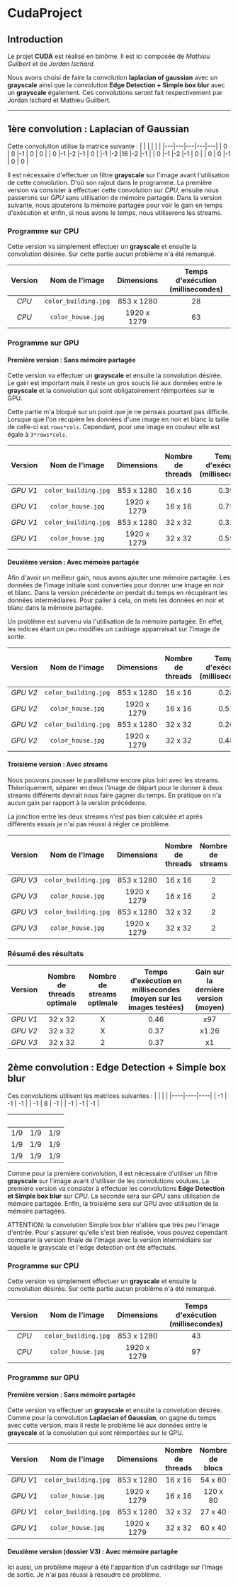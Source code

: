 # CudaProject

## Introduction

Le projet **CUDA** est réalisé en binôme. Il est ici composée de *Mathieu Guilbert* et de *Jordan Ischard*.

Nous avons choisi de faire la convolution **laplacian of gaussian** avec un **grayscale** ainsi que la convolution **Edge Detection + Simple box blur** avec un **grayscale** également.
Ces convolutions seront fait respectivement par Jordan Ischard et Mathieu Guilbert.

---

## 1ère convolution : **Laplacian of Gaussian**

Cette convolution utilise la matrice suivante :
|   |   |   |   |   |
|---|---|---|---|---|
| 0 | 0 |-1 | 0 | 0 |
| 0 |-1 |-2 |-1 | 0 |
|-1 |-2 |16 |-2 |-1 |
| 0 |-1 |-2 |-1 | 0 |
| 0 | 0 |-1 | 0 | 0 |

Il est nécessaire d'effectuer un filtre **grayscale** sur l'image avant l'utilisation de cette convolution. D'où son rajout dans le programme. La première version va consister à effectuer cette convolution sur *CPU*, ensuite nous passerons sur *GPU* sans utilisation de mémoire partagée. 
Dans la version suivante, nous ajouterons la mémoire partagée pour voir le gain en temps d'exécution et enfin, si nous avons le temps, nous utiliserons les streams.

### Programme sur CPU

Cette version va simplement effectuer un **grayscale** et ensuite la convolution désirée. Sur cette partie aucun problème n'a été remarqué.

| Version | Nom de l'image | Dimensions | Temps d'exécution (millisecondes) |
| :--: | :--: | :--: | :--: |
| *CPU* | `color_building.jpg` | 853 x 1280 | 28 |
| *CPU* | `color_house.jpg` | 1920 x 1279 | 63 |

### Programme sur GPU

#### Première version : Sans mémoire partagée

Cette version va effectuer un **grayscale** et ensuite la convolution désirée.
Le gain est important mais il reste un gros soucis lié aux données entre le **grayscale** et la convolution qui sont obligatoirement réimportées sur le GPU.

Cette partie m'a bloqué sur un point que je ne pensais pourtant pas difficile. Lorsque que l'on récupère les données d'une image en noir et blanc la taille de celle-ci est `rows*cols`.
Cependant, pour une image en couleur elle est égale à `3*rows*cols`.

| Version | Nom de l'image | Dimensions | Nombre de threads | Temps d'exécution (millisecondes) | Gain sur la dernière version
| :--: | :--: | :--: | :--: | :--: | :--: |
| *GPU V1* | `color_building.jpg` | 853 x 1280 | 16 x 16 | 0.39 | x70 |
| *GPU V1* | `color_house.jpg` | 1920 x 1279 | 16 x 16 | 0.75 | x84 |
| *GPU V1* | `color_building.jpg` | 853 x 1280 | 32 x 32 | 0.32 | x84 |
| *GPU V1* | `color_house.jpg` | 1920 x 1279 | 32 x 32 | 0.59 | x105 |

#### Deuxième version : Avec mémoire partagée

Afin d'avoir un meilleur gain, nous avons ajouter une mémoire partagée. Les données de l'image initiale sont converties pour donner une image en noir et blanc. Dans la version précédente on perdait du temps en récupérant les données intermédiaires.
Pour palier à cela, on mets les données en noir et blanc dans la mémoire partagée.

Un problème est survenu via l'utilisation de la mémoire partagée. En effet, les indices étant un peu modifiés un cadriage apparraisait sur l'image de sortie.

| Version | Nom de l'image | Dimensions | Nombre de threads | Temps d'exécution (millisecondes) | Gain sur la dernière version
| :--: | :--: | :--: | :--: | :--: | :--: |
| *GPU V2* | `color_building.jpg` | 853 x 1280 | 16 x 16 | 0.28 | x1.43 |
| *GPU V2* | `color_house.jpg` | 1920 x 1279 | 16 x 16 | 0.51 | x1.47 |
| *GPU V2* | `color_building.jpg` | 853 x 1280 | 32 x 32 | 0.26 | x1.27 |
| *GPU V2* | `color_house.jpg` | 1920 x 1279 | 32 x 32 | 0.48 | x1.25 |

#### Troisième version : Avec streams

Nous pouvons pousser le parallélisme encore plus loin avec les streams. Théoriquement, séparer en deux l'image de départ pour le donner à deux streams différents devrait nous faire gagner du temps. En pratique on n'a aucun gain par rapport à la version précédente.

La jonction entre les deux streams n'est pas bien calculée et après différents essais je n'ai pas réussi à régler ce problème.

| Version | Nom de l'image | Dimensions | Nombre de threads | Nombre de streams | Temps d'exécution (millisecondes) | Gain sur la dernière version
| :--: | :--: | :--: | :--: | :--: | :--: | :--: |
| *GPU V3* | `color_building.jpg` | 853 x 1280 | 16 x 16 | 2 | 0.28 | x1 |
| *GPU V3* | `color_house.jpg` | 1920 x 1279 | 16 x 16 | 2 | 0.51 | x1 |
| *GPU V3* | `color_building.jpg` | 853 x 1280 | 32 x 32 | 2 | 0.26 | x1 |
| *GPU V3* | `color_house.jpg` | 1920 x 1279 | 32 x 32 | 2 | 0.48 | x1 |

### Résumé des résultats

| Version | Nombre de threads optimale | Nombre de streams optimale | Temps d'exécution en millisecondes (moyen sur les images testées) | Gain sur la dernière version (moyen)
| :--: | :--: | :--: | :--: | :--: |
| *GPU V1* | 32 x 32 | X | 0.46 | x97 |
| *GPU V2* | 32 x 32 | X | 0.37 | x1.26 |
| *GPU V3* | 32 x 32 | 2 | 0.37 | x1 |





## 2ème convolution : **Edge Detection + Simple box blur**

Ces convolutions utilisent les matrices suivantes :
|    |    |    |
|----|----|----|
| -1 | -1 | -1 |
| -1 |  8 | -1 |
| -1 | -1 | -1 |

|     |     |     |
|-----|-----|-----|
| 1/9 | 1/9 | 1/9 |
| 1/9 | 1/9 | 1/9 |
| 1/9 | 1/9 | 1/9 |


Comme pour la première convolution, il est nécessaire d'utiliser un filtre **grayscale** sur l'image avant d'utiliser de les convolutions voulues.
La première version va consister à effectuer les convolutions **Edge Detection et Simple box blur** sur *CPU*. La seconde sera sur *GPU* sans utilisation de mémoire partagée.
Enfin, la troisième sera sur GPU avec utilisation de la mémoire partagées.

ATTENTION: la convolution Simple box blur n'altère que très peu l'image d'entrée. Pour s'assurer qu'elle s'est bien réalisée,
vous pouvez cependant comparer la version finale de l'image avec la version intermédiaire sur laquelle le grayscale et l'edge detection ont été effectués.

### Programme sur CPU

Cette version va simplement effectuer un **grayscale** et ensuite la convolution désirée. Sur cette partie aucun problème n'a été remarqué.

| Version | Nom de l'image | Dimensions | Temps d'exécution (millisecondes) |
| :--: | :--: | :--: | :--: |
| *CPU* | `color_building.jpg` | 853 x 1280 | 43 |
| *CPU* | `color_house.jpg`   | 1920 x 1279 | 97 |


### Programme sur GPU

#### Première version : Sans mémoire partagée

Cette version va effectuer un **grayscale** et ensuite la convolution désirée.
Comme pour la convolution **Laplacian of Gaussian**, on gagne du temps avec cette version, mais il reste le problème lié aux données entre le **grayscale** et la convolution qui sont réimportées sur le GPU.

| Version | Nom de l'image | Dimensions | Nombre de threads | Nombre de blocs | Temps d'exécution (millisecondes)
| :--: | :--: | :--: | :--: | :--: | :--: |
| *GPU V1* | `color_building.jpg` | 853 x 1280 | 16 x 16 | 54 x 80 | 0.49 |
| *GPU V1* | `color_house.jpg`  | 1920 x 1279 | 16 x 16 | 120 x 80 | 0.95 |
| *GPU V1* | `color_building.jpg` | 853 x 1280 | 32 x 32 | 27 x 40 | 0.41 |
| *GPU V1* | `color_house.jpg`  | 1920 x 1279 | 32 x 32 | 60 x 40 | 0.78 |


#### Deuxième version (dossier V3) : Avec mémoire partagée


Ici aussi, un problème majeur à été l'apparition d'un cadrillage sur l'image de sortie.
Je n'ai pas réussi à résoudre ce problème.

